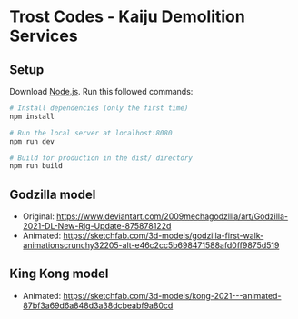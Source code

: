 # Trost Codes - Kaiju Demolition Services

## Setup
Download [Node.js](https://nodejs.org/en/download/).
Run this followed commands:

``` bash
# Install dependencies (only the first time)
npm install

# Run the local server at localhost:8080
npm run dev

# Build for production in the dist/ directory
npm run build
```

## Godzilla model

- Original: https://www.deviantart.com/2009mechagodzllla/art/Godzilla-2021-DL-New-Rig-Update-875878122d
- Animated: https://sketchfab.com/3d-models/godzilla-first-walk-animationscrunchy32205-alt-e46c2cc5b698471588afd0ff9875d519

## King Kong model

- Animated: https://sketchfab.com/3d-models/kong-2021---animated-87bf3a69d6a848d3a38dcbeabf9a80cd